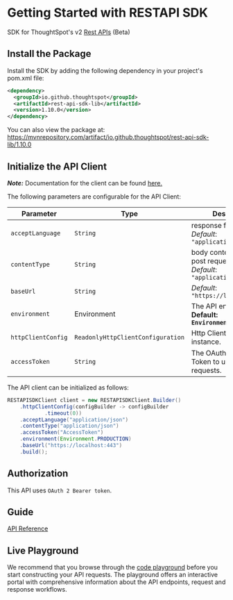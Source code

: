 
# Getting Started with RESTAPI SDK

SDK for ThoughtSpot's v2 [Rest APIs](https://developers.thoughtspot.com/docs/?pageid=rest-api-v2) (Beta)
## Install the Package

Install the SDK by adding the following dependency in your project's pom.xml file:

```xml
<dependency>
  <groupId>io.github.thoughtspot</groupId>
  <artifactId>rest-api-sdk-lib</artifactId>
  <version>1.10.0</version>
</dependency>
```

You can also view the package at:
https://mvnrepository.com/artifact/io.github.thoughtspot/rest-api-sdk-lib/1.10.0

## Initialize the API Client

**_Note:_** Documentation for the client can be found [here.](doc/client.md)

The following parameters are configurable for the API Client:

| Parameter | Type | Description |
|  --- | --- | --- |
| `acceptLanguage` | `String` | response format<br>*Default*: `"application/json"` |
| `contentType` | `String` | body content type for post request<br>*Default*: `"application/json"` |
| `baseUrl` | `String` | *Default*: `"https://localhost:443"` |
| `environment` | Environment | The API environment. <br> **Default: `Environment.PRODUCTION`** |
| `httpClientConfig` | `ReadonlyHttpClientConfiguration` | Http Client Configuration instance. |
| `accessToken` | `String` | The OAuth 2.0 Access Token to use for API requests. |

The API client can be initialized as follows:

```java
RESTAPISDKClient client = new RESTAPISDKClient.Builder()
    .httpClientConfig(configBuilder -> configBuilder
            .timeout(0))
    .acceptLanguage("application/json")
    .contentType("application/json")
    .accessToken("AccessToken")
    .environment(Environment.PRODUCTION)
    .baseUrl("https://localhost:443")
    .build();
```

## Authorization

This API uses `OAuth 2 Bearer token`.

## Guide
[API Reference](https://github.com/thoughtspot/rest-api-sdk/blob/1.10.0/Typescript/doc/README.md)
## Live Playground
We recommend that you browse through the [code playground](https://try-everywhere.thoughtspot.cloud/v2/#/everywhere/api/rest/playgroundV2) before you start constructing your API requests. The playground offers an interactive portal with comprehensive information about the API endpoints, request and response workflows.
